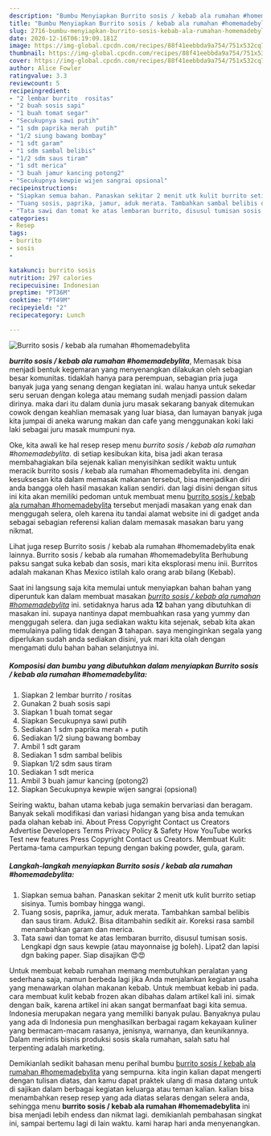 ```yaml
---
description: "Bumbu Menyiapkan Burrito sosis / kebab ala rumahan #homemadebylita, Bisa Manjain Lidah"
title: "Bumbu Menyiapkan Burrito sosis / kebab ala rumahan #homemadebylita, Bisa Manjain Lidah"
slug: 2716-bumbu-menyiapkan-burrito-sosis-kebab-ala-rumahan-homemadebylita-bisa-manjain-lidah
date: 2020-12-16T06:19:09.181Z
image: https://img-global.cpcdn.com/recipes/88f41eebbda9a754/751x532cq70/burrito-sosis-kebab-ala-rumahan-homemadebylita-foto-resep-utama.jpg
thumbnail: https://img-global.cpcdn.com/recipes/88f41eebbda9a754/751x532cq70/burrito-sosis-kebab-ala-rumahan-homemadebylita-foto-resep-utama.jpg
cover: https://img-global.cpcdn.com/recipes/88f41eebbda9a754/751x532cq70/burrito-sosis-kebab-ala-rumahan-homemadebylita-foto-resep-utama.jpg
author: Alice Fowler
ratingvalue: 3.3
reviewcount: 5
recipeingredient:
- "2 lembar burrito  rositas"
- "2 buah sosis sapi"
- "1 buah tomat segar"
- "Secukupnya sawi putih"
- "1 sdm paprika merah  putih"
- "1/2 siung bawang bombay"
- "1 sdt garam"
- "1 sdm sambal belibis"
- "1/2 sdm saus tiram"
- "1 sdt merica"
- "3 buah jamur kancing potong2"
- "Secukupnya kewpie wijen sangrai opsional"
recipeinstructions:
- "Siapkan semua bahan. Panaskan sekitar 2 menit utk kulit burrito setiap sisinya. Tumis bombay hingga wangi."
- "Tuang sosis, paprika, jamur, aduk merata. Tambahkan sambal belibis dan saus tiram. Aduk2. Bisa ditambahin sedikit air. Koreksi rasa sambil menambahkan garam dan merica."
- "Tata sawi dan tomat ke atas lembaran burrito, disusul tumisan sosis. Lengkapi dgn saus kewpie (atau mayonnaise jg boleh). Lipat2 dan lapisi dgn baking paper. Siap disajikan 😍😍"
categories:
- Resep
tags:
- burrito
- sosis
- 

katakunci: burrito sosis  
nutrition: 297 calories
recipecuisine: Indonesian
preptime: "PT36M"
cooktime: "PT49M"
recipeyield: "2"
recipecategory: Lunch

---
```



![Burrito sosis / kebab ala rumahan #homemadebylita](https://img-global.cpcdn.com/recipes/88f41eebbda9a754/751x532cq70/burrito-sosis-kebab-ala-rumahan-homemadebylita-foto-resep-utama.jpg)

<b><i>burrito sosis / kebab ala rumahan #homemadebylita</i></b>, Memasak bisa menjadi bentuk kegemaran yang menyenangkan dilakukan oleh sebagian besar komunitas. tidaklah hanya para perempuan, sebagian pria juga banyak juga yang senang dengan kegiatan ini. walau hanya untuk sekedar seru seruan dengan kolega atau memang sudah menjadi passion dalam dirinya. maka dari itu dalam dunia juru masak sekarang banyak ditemukan cowok dengan keahlian memasak yang luar biasa, dan lumayan banyak juga kita jumpai di aneka warung makan dan cafe yang menggunakan koki laki laki sebagai juru masak mumpuni nya.

Oke, kita awali ke hal resep resep menu <i>burrito sosis / kebab ala rumahan #homemadebylita</i>. di setiap kesibukan kita, bisa jadi akan terasa membahagiakan bila sejenak kalian menyisihkan sedikit waktu untuk meracik burrito sosis / kebab ala rumahan #homemadebylita ini. dengan kesuksesan kita dalam memasak makanan tersebut, bisa menjadikan diri anda bangga oleh hasil masakan kalian sendiri. dan lagi disini dengan situs ini kita akan memiliki pedoman untuk membuat menu <u>burrito sosis / kebab ala rumahan #homemadebylita</u> tersebut menjadi masakan yang enak dan menggugah selera, oleh karena itu tandai alamat website ini di gadget anda sebagai sebagian referensi kalian dalam memasak masakan baru yang nikmat.

Lihat juga resep Burrito sosis / kebab ala rumahan #homemadebylita enak lainnya. Burrito sosis / kebab ala rumahan #homemadebylita Berhubung paksu sangat suka kebab dan sosis, mari kita eksplorasi menu inii. Burritos adalah makanan Khas Mexico istilah kalo orang arab bilang (Kebab).


Saat ini langsung saja kita memulai untuk menyiapkan bahan bahan yang diperuntuk kan dalam membuat masakan <u><i>burrito sosis / kebab ala rumahan #homemadebylita</i></u> ini. setidaknya harus ada <b>12</b> bahan yang dibutuhkan di masakan ini. supaya nantinya dapat membuahkan rasa yang yummy dan menggugah selera. dan juga sediakan waktu kita sejenak, sebab kita akan memulainya paling tidak dengan <b>3</b> tahapan. saya menginginkan segala yang diperlukan sudah anda sediakan disini, yuk mari kita olah dengan mengamati dulu bahan bahan selanjutnya ini.

<!--inarticleads1-->

##### Komposisi dan bumbu yang dibutuhkan dalam menyiapkan Burrito sosis / kebab ala rumahan #homemadebylita:

1. Siapkan 2 lembar burrito / rositas
1. Gunakan 2 buah sosis sapi
1. Siapkan 1 buah tomat segar
1. Siapkan Secukupnya sawi putih
1. Sediakan 1 sdm paprika merah + putih
1. Sediakan 1/2 siung bawang bombay
1. Ambil 1 sdt garam
1. Sediakan 1 sdm sambal belibis
1. Siapkan 1/2 sdm saus tiram
1. Sediakan 1 sdt merica
1. Ambil 3 buah jamur kancing (potong2)
1. Siapkan Secukupnya kewpie wijen sangrai (opsional)


Seiring waktu, bahan utama kebab juga semakin bervariasi dan beragam. Banyak sekali modifikasi dan variasi hidangan yang bisa anda temukan pada olahan kebab ini. About Press Copyright Contact us Creators Advertise Developers Terms Privacy Policy &amp; Safety How YouTube works Test new features Press Copyright Contact us Creators. Membuat Kulit: Pertama-tama campurkan tepung dengan baking powder, gula, garam. 

<!--inarticleads2-->

##### Langkah-langkah menyiapkan Burrito sosis / kebab ala rumahan #homemadebylita:

1. Siapkan semua bahan. Panaskan sekitar 2 menit utk kulit burrito setiap sisinya. Tumis bombay hingga wangi.
1. Tuang sosis, paprika, jamur, aduk merata. Tambahkan sambal belibis dan saus tiram. Aduk2. Bisa ditambahin sedikit air. Koreksi rasa sambil menambahkan garam dan merica.
1. Tata sawi dan tomat ke atas lembaran burrito, disusul tumisan sosis. Lengkapi dgn saus kewpie (atau mayonnaise jg boleh). Lipat2 dan lapisi dgn baking paper. Siap disajikan 😍😍


Untuk membuat kebab rumahan memang membutuhkan peralatan yang sederhana saja, namun berbeda lagi jika Anda menjalankan kegiatan usaha yang menawarkan olahan makanan kebab. Untuk membuat kebab ini pada. cara membuat kulit kebab frozen akan dibahas dalam artikel kali ini. simak dengan baik, karena artikel ini akan sangat bermanfaat bagi kita semua. Indonesia merupakan negara yang memiliki banyak pulau. Banyaknya pulau yang ada di Indonesia pun menghasilkan berbagai ragam kekayaan kuliner yang bermacam-macam rasanya, jenisnya, warnanya, dan keunikannya. Dalam merintis bisnis produksi sosis skala rumahan, salah satu hal terpenting adalah marketing. 

Demikianlah sedikit bahasan menu perihal bumbu <u>burrito sosis / kebab ala rumahan #homemadebylita</u> yang sempurna. kita ingin kalian dapat mengerti dengan tulisan diatas, dan kamu dapat praktek ulang di masa datang untuk di sajikan dalam berbagai kegiatan keluarga atau teman kalian. kalian bisa menambahkan resep resep yang ada diatas selaras dengan selera anda, sehingga menu <b>burrito sosis / kebab ala rumahan #homemadebylita</b> ini bisa menjadi lebih endess dan nikmat lagi. demikianlah pembahasan singkat ini, sampai bertemu lagi di lain waktu. kami harap hari anda menyenangkan.
